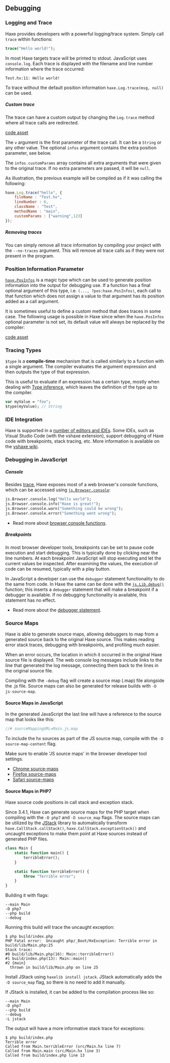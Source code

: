 <!--label:debugging-->
## Debugging

<!--subtoc-->

<!--label:debugging-trace-log-->
### Logging and Trace

Haxe provides developers with a powerful logging/trace system. Simply call `trace` within functions:

```haxe
trace("Hello world!");
```

In most Haxe targets trace will be printed to stdout. JavaScript uses `console.log`. Each trace is displayed with the filename and line number information where the trace occurred:

```
Test.hx:11: Hello world!
```

To trace without the default position information `haxe.Log.trace(msg, null)` can be used.

##### Custom trace

The trace can have a custom output by changing the `Log.trace` method where all trace calls are redirected. 

[code asset](assets/CustomTrace.hx)

The `v` argument is the first parameter of the trace call. It can be a `String` or any other value. The optional `infos` argument contains the extra position parameter, see below.

The `infos.customParams` array contains all extra arguments that were given to the original trace. If no extra parameters are passed, it will be `null`. 

As illustration, the previous example will be compiled as if it was calling the following:

```js
haxe.Log.trace("hello", {
	fileName : "Test.hx", 
	lineNumber : 6, 
	className : "Test", 
	methodName : "main", 
	customParams : ["warning",123]
});
```

##### Removing traces

You can simply remove all trace information by compiling your project with the `--no-traces` argument. This will remove all trace calls as if they were not present in the program.



<!--label:debugging-posinfos-->
### Position Information Parameter

[`haxe.PosInfos`](http://api.haxe.org/haxe/PosInfos.html) is a magic type which can be used to generate position information into the output for debugging use.
If a function has a final optional argument of this type, i.e. `(..., ?pos:haxe.PosInfos)`, each call to that function which does not assign a value to that argument has its position added as a call argument. 

It is sometimes useful to define a custom method that does traces in some case. The following usage is possible in Haxe since when the `haxe.PosInfos` optional parameter is not set, its default value will always be replaced by the compiler:

[code asset](assets/AssertTrace.hx)



<!--label:debugging-type-function-->
### Tracing Types

`$type` is a **compile-time** mechanism that is called similarly to a function with a single argument. The compiler evaluates the argument expression and then outputs the type of that expression.

This is useful to evaluate if an expression has a certain type, mostly when dealing with [Type inference](type-system-type-inference), which leaves the definition of the type up to the compiler.

```haxe
var myValue = "foo";
$type(myValue); // String
```



<!--label:debugging-ide-integration-->
### IDE Integration

Haxe is supported in a [number of editors and IDEs](https://haxe.org/documentation/introduction/editors-and-ides.html). Some IDEs, such as Visual Studio Code (with the vshaxe extension), support debugging of Haxe code with breakpoints, stack tracing, etc. More information is available on the [vshaxe wiki](https://github.com/vshaxe/vshaxe/wiki/Debugging).



<!--label:debugging-javascript-->
### Debugging in JavaScript

##### Console

Besides [trace](debugging-trace-log), Haxe exposes most of a web browser's console functions, which can be accessed using [`js.Browser.console`](http://api.haxe.org/v/dev/js/html/Console.html):

```haxe
js.Browser.console.log("Hello world"); 
js.Browser.console.info("Haxe is great!"); 
js.Browser.console.warn("Something could be wrong"); 
js.Browser.console.error("Something went wrong"); 
```

* Read more about [browser console functions](https://developer.mozilla.org/en-US/docs/Web/API/Console).

##### Breakpoints

In most browser developer tools, breakpoints can be set to pause code execution and start debugging. This is typically done by clicking near the line numbers. At each breakpoint JavaScript will stop executing and let the current values be inspected. After examining the values, the execution of code can be resumed, typically with a play button.

In JavaScript a developer can use the `debugger` statement functionality to do the same from code.
In Haxe the same can be done with the [`js.Lib.debug()`](https://api.haxe.org/js/Lib.html#debug) function; this inserts a `debugger` statement that will make a breakpoint if a debugger is available. If no debugging functionality is available, this statement has no effect. 

* Read more about the [debugger statement](https://developer.mozilla.org/en/docs/Web/JavaScript/Reference/Statements/debugger).



<!--label:debugging-source-map-->
### Source Maps

Haxe is able to generate source maps, allowing debuggers to map from a generated source back to the original Haxe source. This makes reading error stack traces, debugging with breakpoints, and profiling much easier.

When an error occurs, the location in which it occurred in the original Haxe source file is displayed. The web console log messages include links to the line that generated the log message, connecting them back to the lines in the original source file.

Compiling with the `-debug` flag will create a source map (.map) file alongside the .js file. Source maps can also be generated for release builds with `-D js-source-map`.

<!--label:debugging-source-map-javascript-->
#### Source Maps in JavaScript

In the generated JavaScript the last line will have a reference to the source map that looks like this:

```haxe
//# sourceMappingURL=Main.js.map
```

To include the hx sources as part of the JS source map, compile with the `-D source-map-content` flag.

Make sure to enable 'JS source maps' in the browser developer tool settings. 

* [Chrome source-maps](https://developers.google.com/web/tools/chrome-devtools/debug/readability/source-maps)
* [Firefox source-maps](https://developer.mozilla.org/en-US/docs/Tools/Debugger/How_to/Use_a_source_map)
* [Safari source-maps](https://developer.apple.com/library/safari/documentation/AppleApplications/Conceptual/Safari_Developer_Guide/ResourcesandtheDOM/ResourcesandtheDOM.html#//apple_ref/doc/uid/TP40007874-CH3-SW2)



<!--label:debugging-sourcemap-php7-->
#### Source Maps in PHP7

Haxe source code positions in call stack and exception stack.

Since 3.4.1, Haxe can generate source maps for the PHP target when compiling with the `-D php7` and `-D source_map` flags.
The source maps can be utilized by the [JStack](https://lib.haxe.org/p/jstack/) library to automatically transform `haxe.CallStack.callStack()`, `haxe.CallStack.exceptionStack()` and uncaught exceptions to make them point at Haxe sources instead of generated PHP files.

```haxe
class Main {
	static function main() {
		terribleError();
	}

	static function terribleError() {
		throw "Terrible error";
	}
}
```

Building it with flags:

```hxml
--main Main
-D php7
--php build
--debug
```

Running this build will trace the uncaught exception:

```
$ php build/index.php
PHP Fatal error:  Uncaught php/_Boot/HxException: Terrible error in build/lib/Main.php:25
Stack trace:
#0 build/lib/Main.php(16): Main::terribleError()
#1 build/index.php(13): Main::main()
#2 {main}
  thrown in build/lib/Main.php on line 25
```

Install JStack using `haxelib install jstack`. JStack automatically adds the `-D source_map` flag, so there is no need to add it manually.

If JStack is installed, it can be added to the compilation process like so:

```hxml
--main Main
-D php7
--php build
--debug
-L jstack
```

The output will have a more informative stack trace for exceptions:

```
$ php build/index.php
Terrible error
Called from Main.terribleError (src/Main.hx line 7)
Called from Main.main (src/Main.hx line 3)
Called from build/index.php line 13
```




